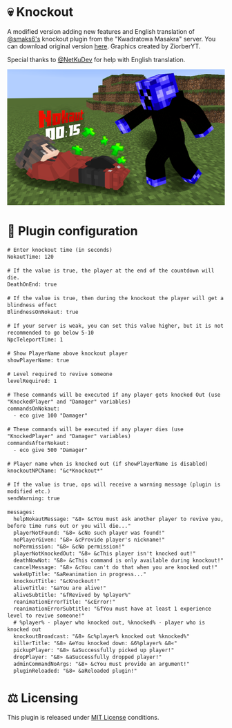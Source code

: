 # 💀 Knockout

A modified version adding new features and English translation of [@smaks6's](https://github.com/smaks6/) knockout plugin from the "Kwadratowa Masakra" server. You can download original version [here](https://www.spigotmc.org/resources/nokaut-knockout.85152/).
Graphics created by ZiorberYT.

Special thanks to [@NetKuDev](https://github.com/NetKuDev) for help with English translation.

![](./nokaut_image.png)

# 📝 Plugin configuration
```
# Enter knockout time (in seconds)
NokautTime: 120

# If the value is true, the player at the end of the countdown will die.
DeathOnEnd: true

# If the value is true, then during the knockout the player will get a blindness effect
BlindnessOnNokaut: true

# If your server is weak, you can set this value higher, but it is not recommended to go below 5-10
NpcTeleportTime: 1

# Show PlayerName above knockout player
showPlayerName: true

# Level required to revive someone
levelRequired: 1

# These commands will be executed if any player gets knocked Out (use "KnockedPlayer" and "Damager" variables)
commandsOnNokaut:
  - eco give 100 "Damager"

# These commands will be executed if any player dies (use "KnockedPlayer" and "Damager" variables)
commandsAfterNokaut:
  - eco give 500 "Damager"

# Player name when is knocked out (if showPlayerName is disabled)
knockoutNPCName: "&c*Knockout*"

# If the value is true, ops will receive a warning message (plugin is modified etc.)
sendWarning: true

messages:
  helpNokautMessage: "&8» &cYou must ask another player to revive you, before time runs out or you will die..."
  playerNotFound: "&8» &cNo such player was found!"
  noPlayerGiven: "&8» &cProvide player's nickname!"
  noPermission: "&8» &cNo permission!"
  playerNotKnockedOut: "&8» &cThis player isn't knocked out!"
  deathNowNot: "&8» &cThis command is only available during knockout!"
  cancelMessage: "&8» &cYou can't do that when you are knocked out!"
  wakeUpTitle: "&aReanimation in progress..."
  knockoutTitle: "&cKnockout!"
  aliveTitle: "&aYou are alive!"
  aliveSubtitle: "&fRevived by %player%"
  reanimationErrorTitle: "&cError!"
  reanimationErrorSubtitle: "&fYou must have at least 1 experience level to revive someone!"
  # %player% - player who knocked out, %knocked% - player who is knocked out
  knockoutBroadcast: "&8» &c%player% knocked out %knocked%"
  killerTitle: "&8» &eYou knocked down: &6%player% &8«"
  pickupPlayer: "&8» &aSuccessfully picked up player!"
  dropPlayer: "&8» &aSuccessfully dropped player!"
  adminCommandNoArgs: "&8» &cYou must provide an argument!"
  pluginReloaded: "&8» &aReloaded plugin!"
```

# ⚖️ Licensing

This plugin is released under [MIT License](https://github.com/AWmeister546/knockout/blob/c2a642ee4ecc23f7dace584bad8cf12cef8234e8/LICENSE) conditions.
